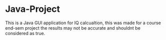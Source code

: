 # Java-Project
This is a Java GUI application for IQ calcualtion, this was made for a course end-sem project the results may not be accurate and shouldnt be considered as true.
